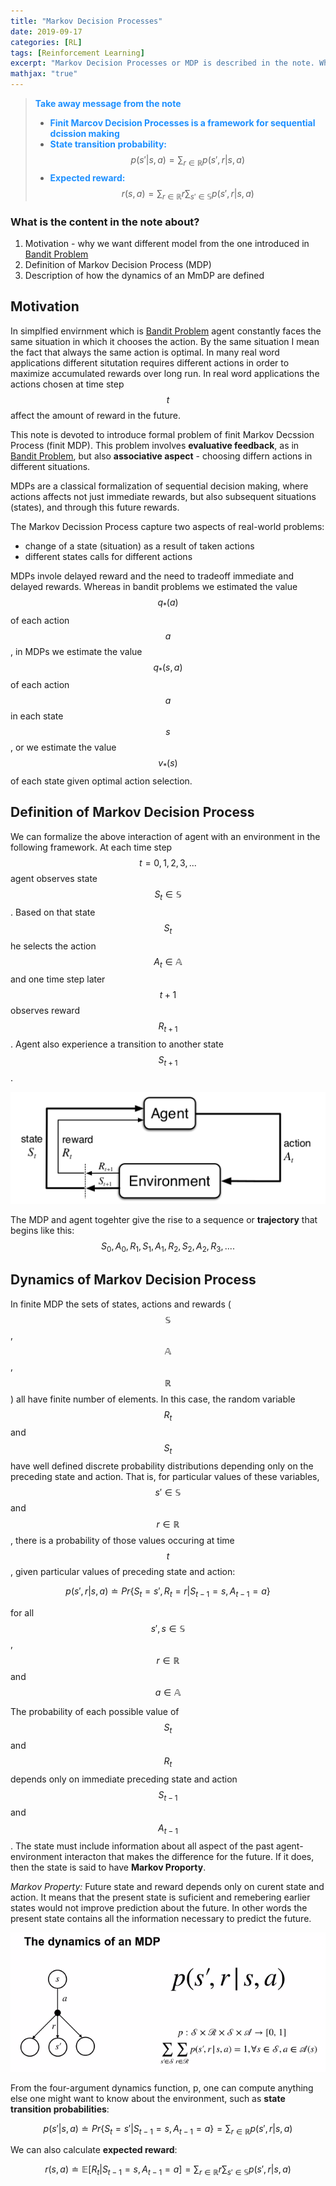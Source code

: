 ```yaml
---
title: "Markov Decision Processes"
date: 2019-09-17
categories: [RL]
tags: [Reinforcement Learning]
excerpt: "Markov Decision Processes or MDP is described in the note. Why do we need MDP framework and for what reason?"
mathjax: "true"
---
```


> <span style="color:dodgerblue">**Take away message from the note**</span>
> * <span style="color:dodgerblue">**Finit Marcov Decision Processes is a framework for sequential dcission making**</span>  
> * <span style="color:dodgerblue">**State transition probability:** </span> $$p(s'|s,a) = \sum_{r\in\mathbb{R}}p(s',r|s,a)$$
> * <span style="color:dodgerblue">**Expected reward:** </span> $$r(s,a) = \sum_{r\in\mathbb{R}}r\sum_{s'\in\mathbb{S}}p(s',r|s,a)$$

### What is the content in the note about?
1. Motivation - why we want different model from the one introduced in [Bandit Problem](http://www.damiankolmas.com/rl/Bandit-problem/)
2. Definition of Markov Decision Process (MDP)
3. Description of how the dynamics of an MmDP are defined

## Motivation

In simplfied envirnment which is [Bandit Problem](http://www.damiankolmas.com/rl/Bandit-problem/) agent constantly faces the same situation in which it chooses the action. By the same situation I mean the fact that always the same action is optimal. In many real word applications different situtation requires different actions in order to maximize accumulated rewards over long run. In real word applications the actions chosen at time step $$t$$ affect the amount of reward in the future. 

This note is devoted to introduce formal problem of finit Markov Decssion Process (finit MDP). This problem involves **evaluative feedback**, as in [Bandit Problem](http://www.damiankolmas.com/rl/Bandit-problem/), but also **associative aspect** - choosing differn actions in different situations.

MDPs are a classical formalization of sequential decision making, where actions affects not just immediate rewards, but also subsequent situations (states), and through this future rewards.

The Markov Decission Process capture two aspects of real-world problems:
 - change of a state (situation) as a result of taken actions
 - different states calls for different actions 

MDPs invole delayed reward and the need to tradeoff immediate and delayed rewards. Whereas in bandit problems we estimated the value $$q_{*}(a)$$ of each action $$a$$, in MDPs we estimate the value $$q_{*}(s,a)$$ of each action $$a$$ in each state $$s$$, or we estimate the value $$v_{*}(s)$$ of each state given optimal action selection.

## Definition of Markov Decision Process

We can formalize the above interaction of agent with an environment in the following framework. At each time step $$t=0,1,2,3,...$$ agent observes state $$S_t\in\mathbb{S}$$. Based on that state $$S_t$$ he selects the action $$A_t\in\mathbb{A}$$ and one time step later $$t+1$$ observes reward $$R_{t+1}$$. Agent also experience a transition to another state $$S_{t+1}$$. 

![image](/images/MDP_framework_v1.png)

The MDP and agent togehter give the rise to a sequence or **trajectory** that begins like this:
$$S_0,A_0,R_1,S_1,A_1,R_2,S_2,A_2,R_3,....$$

## Dynamics of Markov Decision Process

In finite MDP the sets of states, actions and rewards ($$\mathbb{S}$$, $$\mathbb{A}$$, $$\mathbb{R}$$) all have finite number of elements. In this case, the random variable $$R_t$$ and $$S_t$$ have well defined discrete probability distributions depending only on the preceding state and action. That is, for particular values of these variables, $$s'\in\mathbb{S}$$ and $$r\in\mathbb{R}$$, there is a probability of those values occuring at time $$t$$, given particular values of preceding state and action:

$$p(s',r|s,a)\doteq Pr\{S_t=s',R_t=r | S_{t-1}=s, A_{t-1}=a \} $$

for all $$s',s\in\mathbb{S}$$, $$r\in\mathbb{R}$$ and $$a\in\mathbb{A}$$

The probability of each possible value of $$S_t$$ and $$R_t$$ depends only on immediate preceding state and action $$S_{t-1}$$ and $$A_{t-1}$$. The state must include information about all aspect of the past agent-environment interacton that makes the difference for the future. If it does, then the state is said to have **Markov Proporty**.

*Markov Property:*
Future state and reward depends only on curent state and action. It means that the present state is suficient and remebering earlier states would not improve prediction about the future. In other words the present state contains all the information necessary to predict the future.

![image](/images/Dynamics_of_MDP.png)

From the four-argument dynamics function, p, one can compute anything else one might want to know about the environment, such as **state transition probabilities**:

$$p(s'|s,a)\doteq Pr\{S_t=s'|S_{t-1}=s, A_{t-1}=a\}=\sum_{r\in\mathbb{R}}p(s',r|s,a)$$

We can also calculate **expected reward**:

$$r(s,a) \doteq \mathbb{E}[R_t | S_{t-1}=s, A_{t-1} = a ] = \sum_{r\in\mathbb{R}}r\sum_{s'\in\mathbb{S}}p(s',r|s,a)$$

